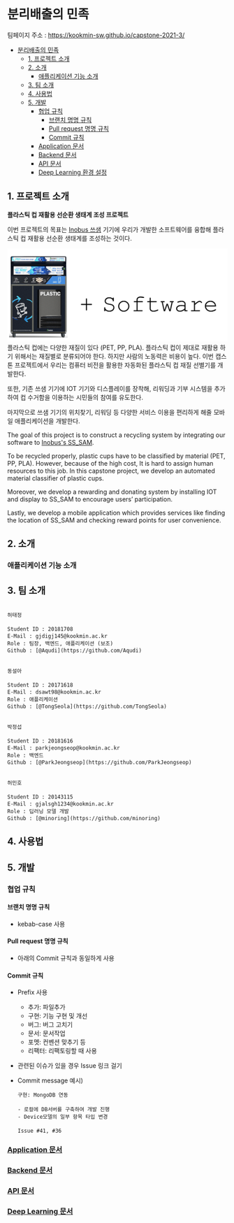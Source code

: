 # 분리배출의 민족

팀페이지 주소 : https://kookmin-sw.github.io/capstone-2021-3/

- [분리배출의 민족](#분리배출의-민족)
  - [1. 프로젝트 소개](#1-프로젝트-소개)
  - [2. 소개](#2-소개)
    - [애플리케이션 기능 소개](#애플리케이션-기능-소개)
  - [3. 팀 소개](#3-팀-소개)
  - [4. 사용법](#4-사용법)
  - [5. 개발](#5-개발)
    - [협업 규칙](#협업-규칙)
      - [브랜치 명명 규칙](#브랜치-명명-규칙)
      - [Pull request 명명 규칙](#pull-request-명명-규칙)
      - [Commit 규칙](#commit-규칙)
    - [Application 문서](#application-문서)
    - [Backend 문서](#backend-문서)
    - [API 문서](#api-문서)
    - [Deep Learning 환경 설정](#deep-learning-환경-설정)

## 1. 프로젝트 소개

**플라스틱 컵 재활용 선순환 생태계 조성 프로젝트**

이번 프로젝트의 목표는 [Inobus 쓰샘](https://www.inobus.co.kr/story) 기기에 우리가 개발한 소프트웨어를 융합해 플라스틱 컵 재활용 선순환 생태계를 조성하는 것이다.

![ssam image](resources/SS_SAM.png)
플라스틱 컵에는 다양한 재질이 있다 (PET, PP, PLA). 플라스틱 컵이 제대로 재활용 하기 위해서는 재질별로 분류되어야 한다. 하지만 사람의 노동력은 비용이 높다. 이번 캡스톤 프로젝트에서 우리는 컴퓨터 비전을 활용한 자동화된 플라스틱 컵 재질 선별기를 개발한다.

또한, 기존 쓰샘 기기에 IOT 기기와 디스플레이를 장착해, 리워딩과 기부 시스템을 추가하여 컵 수거함을 이용하는 시민들의 참여를 유도한다.

마지막으로 쓰샘 기기의 위치찾기, 리워딩 등 다양한 서비스 이용을 편리하게 해줄 모바일 애플리케이션을 개발한다.

The goal of this project is to construct a recycling system by integrating our software to [Inobus's SS_SAM](https://www.inobus.co.kr/story).

To be recycled properly, plastic cups have to be classified by material (PET, PP, PLA). However, because of the high cost, It is hard to assign human resources to this job. In this capstone project, we develop an automated material classifier of plastic cups.

Moreover, we develop a rewarding and donating system by installing IOT and display to SS_SAM to encourage users’ participation.

Lastly, we develop a mobile application which provides services like finding the location of SS_SAM and checking reward points for user convenience.

## 2. 소개

### 애플리케이션 기능 소개

## 3. 팀 소개

```

허태정

Student ID : 20181708
E-Mail : gjdigj145@kookmin.ac.kr
Role : 팀장, 백엔드, 애플리케이션 (보조)
Github : [@Aqudi](https://github.com/Aqudi)

```

```

동설아

Student ID : 20171618
E-Mail : dsawt98@kookmin.ac.kr
Role : 애플리케이션
Github : [@TongSeola](https://github.com/TongSeola)

```

```

박정섭

Student ID : 20181616
E-Mail : parkjeongseop@kookmin.ac.kr
Role : 백엔드
Github : [@ParkJeongseop](https://github.com/ParkJeongseop)

```

```

허민호

Student ID : 20143115
E-Mail : gjalsgh1234@kookmin.ac.kr
Role : 딥러닝 모델 개발
Github : [@minoring](https://github.com/minoring)

```

## 4. 사용법

## 5. 개발

### 협업 규칙

#### 브랜치 명명 규칙

- kebab-case 사용

#### Pull request 명명 규칙

- 아래의 Commit 규칙과 동일하게 사용

#### Commit 규칙

- Prefix 사용
  - 추가: 파일추가
  - 구현: 기능 구현 및 개선
  - 버그: 버그 고치기
  - 문서: 문서작업
  - 포멧: 컨벤션 맞추기 등
  - 리팩터: 리팩토링할 때 사용
- 관련된 이슈가 있을 경우 Issue 링크 걸기
- Commit message 예시)

  ```
  구현: MongoDB 연동

  - 로컬에 DB서버를 구축하여 개발 진행
  - Device모델의 일부 항목 타입 변경

  Issue #41, #36
  ```

### [Application 문서](app/)

### [Backend 문서](backend/)

### [API 문서](backend/docs.html)

### [Deep Learning 문서](deep_learning/)
